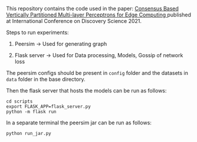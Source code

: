 

This repository contains the code used in the paper:
[Consensus Based Vertically Partitioned Multi-layer Perceptrons for Edge Computing
](https://link.springer.com/chapter/10.1007/978-3-030-88942-5_20) published at International Conference on Discovery Science 2021.

Steps to run experiments:

1.  Peersim -> Used for generating graph

2.  Flask server -> Used for Data processing, Models, Gossip of network loss

The peersim configs should be present in `config` folder and the datasets in `data` folder in the base directory.

Then the flask server that hosts the models can be run as follows:

```
cd scripts
export FLASK_APP=flask_server.py
python -m flask run
```

In a separate terminal the peersim jar can be run as follows:

```
python run_jar.py
```
